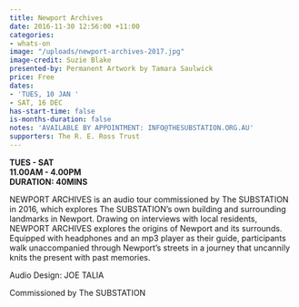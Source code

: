 ```yaml
---
title: Newport Archives
date: 2016-11-30 12:56:00 +11:00
categories:
- whats-on
image: "/uploads/newport-archives-2017.jpg"
image-credit: Suzie Blake
presented-by: Permanent Artwork by Tamara Saulwick
price: Free
dates:
- 'TUES, 10 JAN '
- SAT, 16 DEC
has-start-time: false
is-months-duration: false
notes: 'AVAILABLE BY APPOINTMENT: INFO@THESUBSTATION.ORG.AU'
supporters: The R. E. Ross Trust
---
```


**TUES - SAT**<BR>
**11.00AM - 4.00PM**<BR>
**DURATION: 40MINS**

NEWPORT ARCHIVES is an audio tour commissioned by The SUBSTATION in 2016, which explores The SUBSTATION’s own building and surrounding landmarks in Newport.  Drawing on interviews with local residents, NEWPORT ARCHIVES explores the origins of Newport and its surrounds. Equipped with headphones and an mp3 player as their guide, participants walk unaccompanied through Newport’s streets in a journey that uncannily knits the present with past memories. 

Audio Design: JOE TALIA

Commissioned by The SUBSTATION